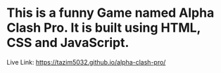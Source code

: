 # This is a funny Game named Alpha Clash Pro. It is built using HTML, CSS and JavaScript.

Live Link: https://tazim5032.github.io/alpha-clash-pro/

